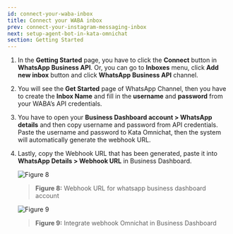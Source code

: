 ```yaml
---
id: connect-your-waba-inbox
title: Connect your WABA inbox
prev: connect-your-instagram-messaging-inbox
next: setup-agent-bot-in-kata-omnichat
section: Getting Started
---
```


1. In the **Getting Started** page, you have to click the **Connect** button in **WhatsApp Business API**. Or, you can go to **Inboxes** menu, click **Add new inbox** button and click **WhatsApp Business API** channel.
2. You will see the **Get Started** page of WhatsApp Channel, then you have to create the **Inbox Name** and fill in the **username** and **password** from your WABA’s API credentials.
3. You have to open your **Business Dashboard account > WhatsApp details** and then copy username and password from API credentials. Paste the username and password to Kata Omnichat, then the system will automatically generate the webhook URL.
4. Lastly, copy the Webhook URL that has been generated, paste it into **WhatsApp Details > Webhook URL** in Business Dashboard.

    ![Figure 8](/assets/images/products/kata-omnichat/image8.png)

    > **Figure 8:** Webhook URL for whatsapp business dashboard account

    ![Figure 9](/assets/images/products/kata-omnichat/image9.png)

    > **Figure 9:** Integrate webhook Omnichat in Business Dashboard
